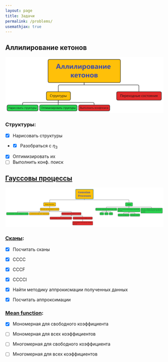 ```yaml
---
layout: page
title: Задачи
permalink: /problems/
usemathjax: true
---
```

## Аллилирование кетонов
![Block scheme](ka_bs.png)

### Структуры:

- [x] Нарисовать структуры
- - [x] Разобраться с $\eta_3$
- [x] Оптимизировать их
- [ ] Выполнить конф. поиск

## [Гауссовы процессы](gaussian_processes)
![Block scheme](gp_bs.png)

### [Сканы](gaussian_processes/scans):

- [x] Посчитать сканы

- [x] CCCC

- [x] CCCF

- [x] CCCCl

- [x] Найти методику аппрокисмации полученных данных

- [x] Посчитать аппроксимации

  

### [Mean function](gaussian_processes/mean_func):

- [x] Мономерная для свободного коэффициента
- [ ] Мономерная для всех коэффициентов
- [ ] Многомерная для свободного коэффициента
- [ ] Многомерная для всех коэффициентов


